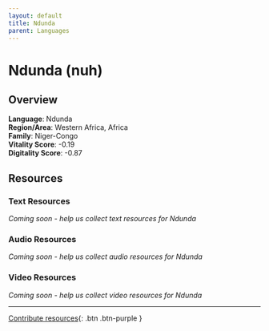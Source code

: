 ```yaml
---
layout: default
title: Ndunda
parent: Languages
---
```


# Ndunda (nuh)

## Overview

**Language**: Ndunda  
**Region/Area**: Western Africa, Africa  
**Family**: Niger-Congo  
**Vitality Score**: -0.19  
**Digitality Score**: -0.87  

## Resources

### Text Resources
*Coming soon - help us collect text resources for Ndunda*

### Audio Resources
*Coming soon - help us collect audio resources for Ndunda*

### Video Resources
*Coming soon - help us collect video resources for Ndunda*

---

[Contribute resources](https://fairtrain.github.io/){: .btn .btn-purple }
